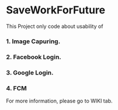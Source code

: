 # SaveWorkForFuture

This Project only code about usability of

### 1. Image Capuring.
### 2. Facebook Login.
### 3. Google Login.
### 4. FCM 


For more information, please go to WIKI tab.
